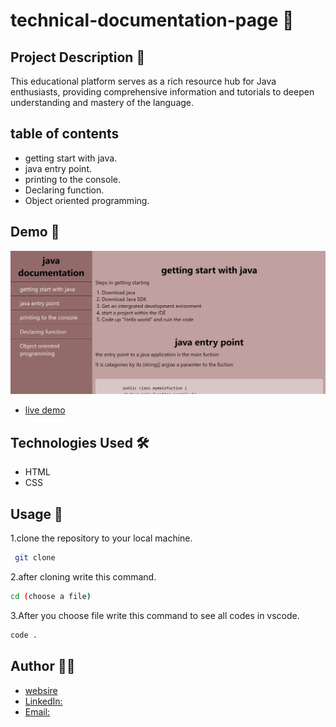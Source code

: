 # technical-documentation-page 🚀

## Project Description 📝
This educational platform serves as a rich resource hub for Java enthusiasts, providing comprehensive information and tutorials to deepen understanding and mastery of the language.

## table of contents
- getting start with java.
- java entry point.
- printing to the console.
- Declaring function.
- Object oriented programming.

## Demo 📸

![screenshot](./image/doc-page.png)
- [live demo](https://nooria150.github.io/technical-documentation-page/)

## Technologies Used 🛠️
- HTML
- CSS

## Usage 🎯

1.clone the repository to your local machine.
```bash
 git clone
```
2.after cloning write this command.
```bash
cd (choose a file)
```

3.After you choose file write this command to see all codes in vscode.
```bash
code .
```


## Author 👩‍💻

- [websire](https://github.com/Nooria150/technical-documentation-page)
- [LinkedIn:](https://www.linkedin.com/in/nooria-mangal-428a35309?utm_source=share&utm_campaign=share_via&utm_content=profile&utm_medium=ios_app)
- [Email:](nooriamangal55@gmail.com)
